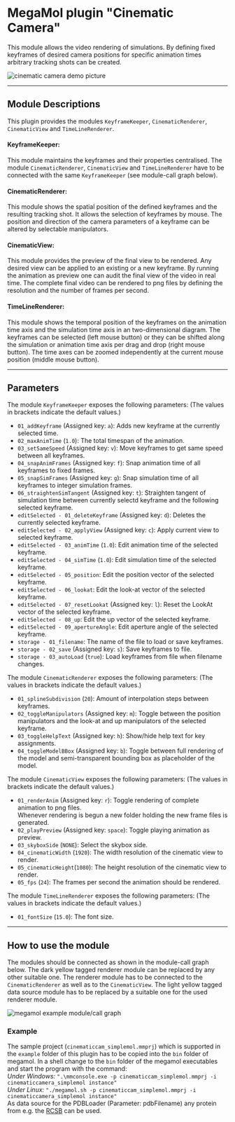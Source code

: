 # MegaMol plugin "Cinematic Camera"

This module allows the video rendering of simulations.
By defining fixed keyframes of desired camera positions for specific animation times arbitrary tracking shots can be created.

![cinematic camera demo picture](https://github.com/tobiasrau/megamol-dev/blob/cinematiccamera/plugins/cinematiccamera/demo.png)

--- 

## Module Descriptions
This plugin provides the modules `KeyframeKeeper`,  `CinematicRenderer`, `CinematicView` and `TimeLineRenderer`.

#### KeyframeKeeper:

This module maintains the keyframes and their properties centralised. 
The module `CinematicRenderer`, `CinematicView` and `TimeLineRenderer` have to be connected with the same `KeyframeKeeper` (see module-call graph below).

#### CinematicRenderer:

This module shows the spatial position of the defined keyframes and the resulting tracking shot. 
It allows the selection of keyframes by mouse. 
The position and direction of the camera parameters of a keyframe can be altered by selectable manipulators.

#### CinematicView:

This module provides the preview of the final view to be rendered.
Any desired view can be applied to an existing or a new keyframe.
By running the animation as preview one can audit the final view of the video in real time.
The complete final video can be rendered to png files by defining the resolution and the number of frames per second.

#### TimeLineRenderer:

This module shows the temporal position of the keyframes on the animation time axis and the simulation time axis in an two-dimensional diagram.
The keyframes can be selected (left mouse button) or they can be shifted along the simulation or animation time axis per drag and drop (right mouse button).
The time axes can be zoomed independently at the current mouse position (middle mouse button).

--- 

## Parameters

The module `KeyframeKeeper` exposes the following parameters:
(The values in brackets indicate the default values.)

* `01_addKeyframe` (Assigned key: `a`): Adds new keyframe at the currently selected time.
* `02_maxAnimTime` (`1.0`): The total timespan of the animation.
* `03_setSameSpeed` (Assigned key: `v`): Move keyframes to get same speed between all keyframes.
* `04_snapAnimFrames` (Assigned key: `f`): Snap animation time of all keyframes to fixed frames.
* `05_snapSimFrames` (Assigned key: `g`): Snap simulation time of all keyframes to integer simulation frames.
* `06_straightenSimTangent` (Assigned key: `t`): Straighten tangent of simulation time between currently selectd keyframe and the following selected keyframe.
* `editSelected - 01_deleteKeyframe` (Assigned key: `d`): Deletes the currently selected keyframe.
* `editSelected - 02_applyView` (Assigned key: `c`): Apply current view to selected keyframe.
* `editSelected - 03_animTime` (`1.0`): Edit animation time of the selected keyframe.
* `editSelected - 04_simTime` (`1.0`): Edit simulation time of the selected keyframe.
* `editSelected - 05_position`: Edit the position vector of the selected keyframe.
* `editSelected - 06_lookat`: Edit the look-at vector of the selected keyframe.
* `editSelected - 07_resetLookat` (Assigned key: `l`): Reset the LookAt vector of the selected keyframe.
* `editSelected - 08_up`:  Edit the up vector of the selected keyframe.
* `editSelected - 09_apertureAngle`: Edit aperture angle of the selected keyframe.
* `storage - 01_filename`:  The name of the file to load or save keyframes. 
* `storage - 02_save` (Assigned key: `s`): Save keyframes to file.
* `storage - 03_autoLoad` (`true`): Load keyframes from file when filename changes.

The module `CinematicRenderer` exposes the following parameters:
(The values in brackets indicate the default values.)

* `01_splineSubdivision` (`20`): Amount of interpolation steps between keyframes.
* `02_toggleManipulators` (Assigned key: `m`): Toggle between the position manipulators and the look-at and up manipulators of the selected keyframe.            
* `03_toggleHelpText` (Assigned key: `h`): Show/hide help text for key assignments.
* `04_toggleModelBBox` (Assigned key: `b`): Toggle between full rendering of the model and semi-transparent bounding box as placeholder of the model.

The module `CinematicView` exposes the following parameters:
(The values in brackets indicate the default values.)

* `01_renderAnim` (Assigned key: `r`): Toggle rendering of complete animation to png files.   
   Whenever rendering is begun a new folder holding the new frame files is generated.
* `02_playPreview` (Assigned key: `space`): Toggle playing animation as preview.
* `03_skyboxSide` (`NONE`): Select the skybox side.
* `04_cinematicWidth` (`1920`): The width resolution of the cinematic view to render.
* `05_cinematicHeight`(`1080`): The height resolution of the cinematic view to render.
* `05_fps` (`24`): The frames per second the animation should be rendered.
    
The module `TimeLineRenderer` exposes the following parameters:
(The values in brackets indicate the default values.)

* `01_fontSize` (`15.0`): The font size.

---

## How to use the module

The modules should be connected as shown in the module-call graph below. 
The dark yellow tagged renderer module can be replaced by any other suitable one. 
The renderer module has to be connected to the `CinematicRenderer` as well as to the `CinematicView`.
The light yellow tagged data source module has to be replaced by a suitable one for the used renderer module.

![megamol example module/call graph](https://github.com/tobiasrau/megamol-dev/blob/cinematiccamera/plugins/cinematiccamera/graph.png)

### Example

The sample project (`cinematiccam_simplemol.mmprj`) which is supported in the `example` folder of this plugin has to be copied into the `bin` folder of megamol.
In a shell change to the `bin` folder of the megamol executables and start the program with the command:   
*Under Windows:* `".\mmconsole.exe -p cinematiccam_simplemol.mmprj -i cinematiccamera_simplemol instance"`   
*Under Linux:* `"./megamol.sh -p cinematiccam_simplemol.mmprj -i cinematiccamera_simplemol instance"`   
As data source for the PDBLoader (Parameter: pdbFilename) any protein from e.g. the [RCSB](http://www.rcsb.org/pdb/home/home.do) can be used.

